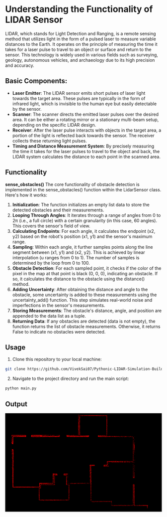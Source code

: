 # Understanding the Functionality of LIDAR Sensor
LIDAR, which stands for Light Detection and Ranging, is a remote sensing method that utilizes light in the form of a pulsed laser to measure variable distances to the Earth. It operates on the principle of measuring the time it takes for a laser pulse to travel to an object or surface and return to the sensor. This technology is widely used in various fields such as surveying, geology, autonomous vehicles, and archaeology due to its high precision and accuracy.

## Basic Components:
- **Laser Emitter**: The LIDAR sensor emits short pulses of laser light towards the target area. These pulses are typically in the form of infrared light, which is invisible to the human eye but easily detectable by the sensor.
- **Scanner**: The scanner directs the emitted laser pulses over the desired area. It can be either a rotating mirror or a stationary multi-beam setup, depending on the specific LIDAR design.
- **Receiver**: After the laser pulse interacts with objects in the target area, a portion of the light is reflected back towards the sensor. The receiver collects these returning light pulses.
- **Timing and Distance Measurement System**: By precisely measuring the time it takes for the laser pulses to travel to the object and back, the LIDAR system calculates the distance to each point in the scanned area.

## Functionality
**sense_obstacles()**
The core functionality of obstacle detection is implemented in the sense_obstacles() function within the LidarSensor class. Here's how it works:

1. **Initialization**: The function initializes an empty list data to store the detected obstacles and their measurements.
2. **Looping Through Angles**: It iterates through a range of angles from 0 to 2π (i.e., a full circle) with a certain granularity (in this case, 60 angles). This covers the sensor's field of view.
3. **Calculating Endpoints**: For each angle, it calculates the endpoint (x2, y2) based on the robot's position (x1, y1) and the sensor's maximum range.
4. **Sampling**: Within each angle, it further samples points along the line segment between (x1, y1) and (x2, y2). This is achieved by linear interpolation (u ranges from 0 to 1). The number of samples is determined by the loop from 0 to 100.
5. **Obstacle Detection**: For each sampled point, it checks if the color of the pixel in the map at that point is black (0, 0, 0), indicating an obstacle. If so, it calculates the distance to the obstacle using the distance() method.
6. **Adding Uncertainty**: After obtaining the distance and angle to the obstacle, some uncertainty is added to these measurements using the uncertainty_add() function. This step simulates real-world noise and imperfections in the sensor's measurements.
7. **Storing Measurements**: The obstacle's distance, angle, and position are appended to the data list as a tuple.
8. **Returning Data**: If any obstacles are detected (data is not empty), the function returns the list of obstacle measurements. Otherwise, it returns False to indicate no obstacles were detected.

## Usage
1. Clone this repository to your local machine:
```bash
git clone https://github.com/VivekSai07/Pythonic-LIDAR-Simulation-Building-a-Sensor-from-Scratch.git
```
2. Navigate to the project directory and run the main script:
```bash
python main.py
```

## Output
![Demo](https://github.com/VivekSai07/Pythonic-LIDAR-Simulation-Building-a-Sensor-from-Scratch/blob/main/Output.png)
